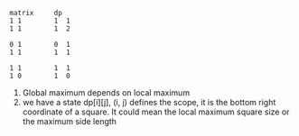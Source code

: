 ```
matrix     dp 
1 1        1  1
1 1        1  2

0 1        0  1
1 1        1  1

1 1        1  1
1 0        1  0
```

1. Global maximum depends on local maximum
2. we have a state dp[i][j], (i, j) defines the scope, it is the bottom right coordinate of
a square. It could mean the local maximum square size or the maximum side length
